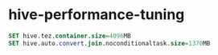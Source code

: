 # hive-performance-tuning

```sql
SET hive.tez.container.size=4096MB 
SET hive.auto.convert.join.noconditionaltask.size=1370MB
```